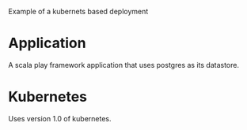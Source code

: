 Example of a kubernets based deployment

# Application
A scala play framework application that uses postgres as its datastore.


# Kubernetes
Uses version 1.0 of kubernetes.